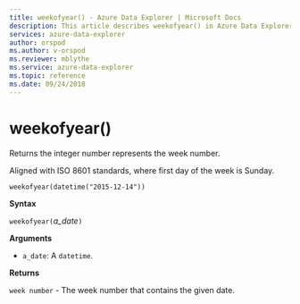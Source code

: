 ```yaml
---
title: weekofyear() - Azure Data Explorer | Microsoft Docs
description: This article describes weekofyear() in Azure Data Explorer.
services: azure-data-explorer
author: orspod
ms.author: v-orspod
ms.reviewer: mblythe
ms.service: azure-data-explorer
ms.topic: reference
ms.date: 09/24/2018
---
```

# weekofyear()

Returns the integer number represents the week number.

Aligned with ISO 8601 standards, where first day of the week is Sunday.

```kusto
weekofyear(datetime("2015-12-14"))
```

**Syntax**

`weekofyear(`*a_date*`)`

**Arguments**

* `a_date`: A `datetime`.

**Returns**

`week number` - The week number that contains the given date.